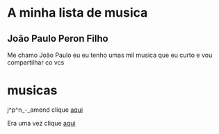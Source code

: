 # A minha lista de musica

## João Paulo Peron Filho

Me chamo João Paulo eu eu tenho umas mil musica que eu curto e vou compartilhar co vcs

# musicas

j^p^n_-_amend clique [aqui](ID3)

Era uma vez clique [aqui](ID3)
